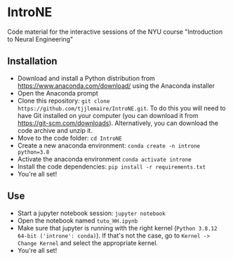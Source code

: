 # IntroNE

Code material for the interactive sessions of the NYU course "Introduction to Neural Engineering"

## Installation

- Download and install a Python distribution from https://www.anaconda.com/download/ using the Anaconda installer
- Open the Anaconda prompt
- Clone this repository: `git clone https://github.com/tjjlemaire/IntroNE.git`. To do this you will need to have Git installed on your computer (you can download it from https://git-scm.com/downloads). Alternatively, you can download the code archive and unzip it.
- Move to the code folder: `cd IntroNE`
- Create a new anaconda environment: `conda create -n introne python=3.8`
- Activate the anaconda environment `conda activate introne`
- Install the code dependencies: `pip install -r requirements.txt`
- You're all set!

## Use

- Start a jupyter notebook session: `jupyter notebook`
- Open the notebook named `tuto_HH.ipynb`
- Make sure that jupyter is running with the right kernel (`Python 3.8.12 64-bit ('introne': conda)`). If that's not the case, go to `Kernel -> Change Kernel` and select the appropriate kernel.
- You're all set!
